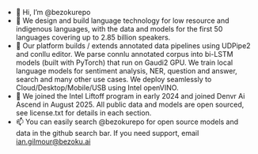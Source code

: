 - 👋 Hi, I’m @bezokurepo
- 👀 We design and build language technology for low resource and indigenous languages, with the data and models for the first 50 languages covering up to 2.85 billion speakers.
- 🌱 Our platform builds / extends annotated data pipelines using UDPipe2 and conllu editor. We parse connlu annotated corpus into bi-LSTM models (built with PyTorch) that run on Gaudi2 GPU. We train local language models for sentiment analysis, NER, question and answer, search and many other use cases. We deploy seamlessly to Cloud/Desktop/Mobile/USB using Intel openVINO.
- 💞️ We joined the Intel Liftoff program in early 2024 and joined Denvr Ai Ascend in August 2025. All public data and models are open sourced, see license.txt for details in each section.
- 📫 You can easily search @bezokurepo for open source models and data in the github search bar. If you need support, email ian.gilmour@bezoku.ai


<!---
bezokurepo/bezokurepo is a ✨ special ✨ repository because its `README.md` (this file) appears on your GitHub profile.
You can click the Preview link to take a look at your changes.
--->
